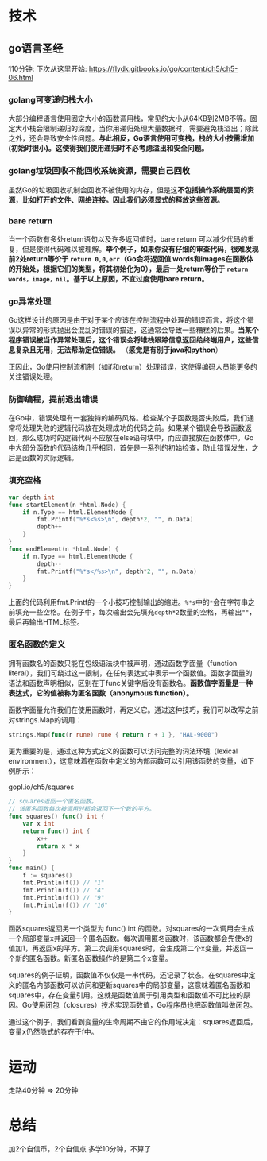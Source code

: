 # 技术
## go语言圣经
110分钟: 下次从这里开始: https://flydk.gitbooks.io/go/content/ch5/ch5-06.html

### golang可变递归栈大小
大部分编程语言使用固定大小的函数调用栈，常见的大小从64KB到2MB不等。固定大小栈会限制递归的深度，当你用递归处理大量数据时，需要避免栈溢出；除此之外，还会导致安全性问题。**与此相反，Go语言使用可变栈，栈的大小按需增加(初始时很小)。这使得我们使用递归时不必考虑溢出和安全问题。**

### golang垃圾回收不能回收系统资源，需要自己回收
虽然Go的垃圾回收机制会回收不被使用的内存，但是这**不包括操作系统层面的资源，比如打开的文件、网络连接。因此我们必须显式的释放这些资源。**

### bare return
当一个函数有多处return语句以及许多返回值时，bare return 可以减少代码的重复，但是使得代码难以被理解。**举个例子，如果你没有仔细的审查代码，很难发现前2处return等价于 `return 0,0,err`（Go会将返回值 words和images在函数体的开始处，根据它们的类型，将其初始化为0），最后一处return等价于 `return words，image，nil`。基于以上原因，不宜过度使用bare return。**

### go异常处理
Go这样设计的原因是由于对于某个应该在控制流程中处理的错误而言，将这个错误以异常的形式抛出会混乱对错误的描述，这通常会导致一些糟糕的后果。**当某个程序错误被当作异常处理后，这个错误会将堆栈跟踪信息返回给终端用户，这些信息复杂且无用，无法帮助定位错误。** （**感觉是有别于java和python**）

正因此，Go使用控制流机制（如if和return）处理错误，这使得编码人员能更多的关注错误处理。

### 防御编程，提前退出错误
在Go中，错误处理有一套独特的编码风格。检查某个子函数是否失败后，我们通常将处理失败的逻辑代码放在处理成功的代码之前。如果某个错误会导致函数返回，那么成功时的逻辑代码不应放在else语句块中，而应直接放在函数体中。Go中大部分函数的代码结构几乎相同，首先是一系列的初始检查，防止错误发生，之后是函数的实际逻辑。

### 填充空格
```go
var depth int
func startElement(n *html.Node) {
    if n.Type == html.ElementNode {
        fmt.Printf("%*s<%s>\n", depth*2, "", n.Data)
        depth++
    }
}
func endElement(n *html.Node) {
    if n.Type == html.ElementNode {
        depth--
        fmt.Printf("%*s</%s>\n", depth*2, "", n.Data)
    }
}
```
上面的代码利用fmt.Printf的一个小技巧控制输出的缩进。`%*s`中的`*`会在字符串之前填充一些空格。在例子中，每次输出会先填充`depth*2`数量的空格，再输出`""`，最后再输出HTML标签。

### 匿名函数的定义
拥有函数名的函数只能在包级语法块中被声明，通过函数字面量（function literal），我们可绕过这一限制，在任何表达式中表示一个函数值。函数字面量的语法和函数声明相似，区别在于func关键字后没有函数名。**函数值字面量是一种表达式，它的值被称为匿名函数（anonymous function）。**

函数字面量允许我们在使用函数时，再定义它。通过这种技巧，我们可以改写之前对strings.Map的调用：
```go
strings.Map(func(r rune) rune { return r + 1 }, "HAL-9000")
```
更为重要的是，通过这种方式定义的函数可以访问完整的词法环境（lexical environment），这意味着在函数中定义的内部函数可以引用该函数的变量，如下例所示：

gopl.io/ch5/squares
```go
// squares返回一个匿名函数。
// 该匿名函数每次被调用时都会返回下一个数的平方。
func squares() func() int {
    var x int
    return func() int {
        x++
        return x * x
    }
}
func main() {
    f := squares()
    fmt.Println(f()) // "1"
    fmt.Println(f()) // "4"
    fmt.Println(f()) // "9"
    fmt.Println(f()) // "16"
}
```
函数squares返回另一个类型为 func() int 的函数。对squares的一次调用会生成一个局部变量x并返回一个匿名函数。每次调用匿名函数时，该函数都会先使x的值加1，再返回x的平方。第二次调用squares时，会生成第二个x变量，并返回一个新的匿名函数。新匿名函数操作的是第二个x变量。

squares的例子证明，函数值不仅仅是一串代码，还记录了状态。在squares中定义的匿名内部函数可以访问和更新squares中的局部变量，这意味着匿名函数和squares中，存在变量引用。这就是函数值属于引用类型和函数值不可比较的原因。Go使用闭包（closures）技术实现函数值，Go程序员也把函数值叫做闭包。

通过这个例子，我们看到变量的生命周期不由它的作用域决定：squares返回后，变量x仍然隐式的存在于f中。

# 运动
走路40分钟 => 20分钟

# 总结
加2个自信币，2个自信点   多学10分钟，不算了